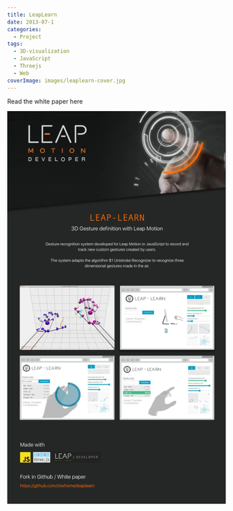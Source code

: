 ```yaml
---
title: LeapLearn
date: 2013-07-1
categories:
  - Project
tags:
  - 3D-visualization
  - JavaScript
  - Threejs
  - Web
coverImage: images/leaplearn-cover.jpg
---
```

<script>
  	import Youtube from "svelte-youtube-embed";
</script>

Read the white paper here

<Youtube id="OGSSvLnMwTc" />


<!-- [Paper.pdf]('./leaplearn_garcia_gonzalez.pdf) -->


![](./images/foreground.webp)
